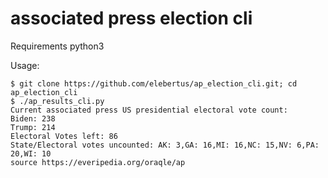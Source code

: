 # associated press election cli

Requirements python3


Usage:

```
$ git clone https://github.com/elebertus/ap_election_cli.git; cd ap_election_cli
$ ./ap_results_cli.py
Current associated press US presidential electoral vote count:
Biden: 238
Trump: 214
Electoral Votes left: 86
State/Electoral votes uncounted: AK: 3,GA: 16,MI: 16,NC: 15,NV: 6,PA: 20,WI: 10
source https://everipedia.org/oraqle/ap
```
